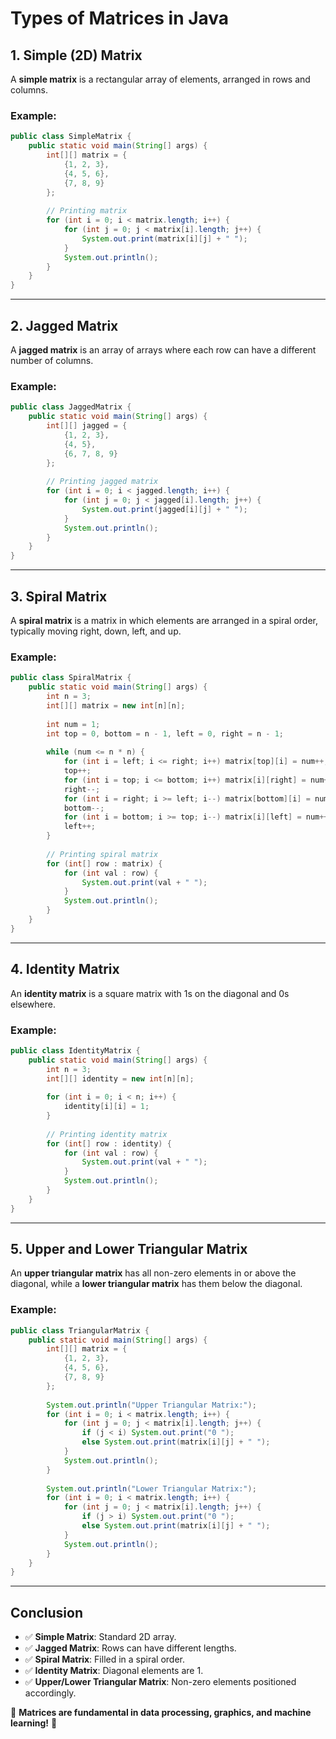 # **Types of Matrices in Java**

## **1. Simple (2D) Matrix**
A **simple matrix** is a rectangular array of elements, arranged in rows and columns.

### **Example:**
```java
public class SimpleMatrix {
    public static void main(String[] args) {
        int[][] matrix = {
            {1, 2, 3},
            {4, 5, 6},
            {7, 8, 9}
        };
        
        // Printing matrix
        for (int i = 0; i < matrix.length; i++) {
            for (int j = 0; j < matrix[i].length; j++) {
                System.out.print(matrix[i][j] + " ");
            }
            System.out.println();
        }
    }
}
```

---

## **2. Jagged Matrix**
A **jagged matrix** is an array of arrays where each row can have a different number of columns.

### **Example:**
```java
public class JaggedMatrix {
    public static void main(String[] args) {
        int[][] jagged = {
            {1, 2, 3},
            {4, 5},
            {6, 7, 8, 9}
        };
        
        // Printing jagged matrix
        for (int i = 0; i < jagged.length; i++) {
            for (int j = 0; j < jagged[i].length; j++) {
                System.out.print(jagged[i][j] + " ");
            }
            System.out.println();
        }
    }
}
```

---

## **3. Spiral Matrix**
A **spiral matrix** is a matrix in which elements are arranged in a spiral order, typically moving right, down, left, and up.

### **Example:**
```java
public class SpiralMatrix {
    public static void main(String[] args) {
        int n = 3;
        int[][] matrix = new int[n][n];
        
        int num = 1;
        int top = 0, bottom = n - 1, left = 0, right = n - 1;
        
        while (num <= n * n) {
            for (int i = left; i <= right; i++) matrix[top][i] = num++;
            top++;
            for (int i = top; i <= bottom; i++) matrix[i][right] = num++;
            right--;
            for (int i = right; i >= left; i--) matrix[bottom][i] = num++;
            bottom--;
            for (int i = bottom; i >= top; i--) matrix[i][left] = num++;
            left++;
        }
        
        // Printing spiral matrix
        for (int[] row : matrix) {
            for (int val : row) {
                System.out.print(val + " ");
            }
            System.out.println();
        }
    }
}
```

---

## **4. Identity Matrix**
An **identity matrix** is a square matrix with 1s on the diagonal and 0s elsewhere.

### **Example:**
```java
public class IdentityMatrix {
    public static void main(String[] args) {
        int n = 3;
        int[][] identity = new int[n][n];
        
        for (int i = 0; i < n; i++) {
            identity[i][i] = 1;
        }
        
        // Printing identity matrix
        for (int[] row : identity) {
            for (int val : row) {
                System.out.print(val + " ");
            }
            System.out.println();
        }
    }
}
```

---

## **5. Upper and Lower Triangular Matrix**
An **upper triangular matrix** has all non-zero elements in or above the diagonal, while a **lower triangular matrix** has them below the diagonal.

### **Example:**
```java
public class TriangularMatrix {
    public static void main(String[] args) {
        int[][] matrix = {
            {1, 2, 3},
            {4, 5, 6},
            {7, 8, 9}
        };
        
        System.out.println("Upper Triangular Matrix:");
        for (int i = 0; i < matrix.length; i++) {
            for (int j = 0; j < matrix[i].length; j++) {
                if (j < i) System.out.print("0 ");
                else System.out.print(matrix[i][j] + " ");
            }
            System.out.println();
        }
        
        System.out.println("Lower Triangular Matrix:");
        for (int i = 0; i < matrix.length; i++) {
            for (int j = 0; j < matrix[i].length; j++) {
                if (j > i) System.out.print("0 ");
                else System.out.print(matrix[i][j] + " ");
            }
            System.out.println();
        }
    }
}
```

---

## **Conclusion**
- ✅ **Simple Matrix**: Standard 2D array.
- ✅ **Jagged Matrix**: Rows can have different lengths.
- ✅ **Spiral Matrix**: Filled in a spiral order.
- ✅ **Identity Matrix**: Diagonal elements are 1.
- ✅ **Upper/Lower Triangular Matrix**: Non-zero elements positioned accordingly.

🔹 **Matrices are fundamental in data processing, graphics, and machine learning!** 🚀

